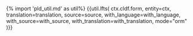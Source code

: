 {% import 'pld_util.md' as util%}
{{util.lfts(
    ctx.cldf.form,
    entity=ctx,
    translation=translation,
    source=source,
    with_language=with_language,
    with_source=with_source,
    with_translation=with_translation,
    mode="orm"
)}}